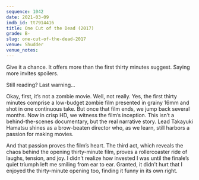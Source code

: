 ```yaml
---
sequence: 1042
date: 2021-03-09
imdb_id: tt7914416
title: One Cut of the Dead (2017)
grade: B-
slug: one-cut-of-the-dead-2017
venue: Shudder
venue_notes:
---
```


Give it a chance. It offers more than the first thirty minutes suggest. Saying more invites spoilers.

<!-- end -->

Still reading? Last warning…

Okay, first, it’s not a zombie movie. Well, not really. Yes, the first thirty minutes comprise a low-budget zombie film presented in grainy 16mm and shot in one continuous take. But once that film ends, we jump back several months. Now in crisp HD, we witness the film’s inception. This isn’t a behind-the-scenes documentary, but the real narrative story. Lead Takayuki Hamatsu shines as a brow-beaten director who, as we learn, still harbors a passion for making movies.

And that passion proves the film’s heart. The third act, which reveals the chaos behind the opening thirty-minute film, proves a rollercoaster ride of laughs, tension, and joy. I didn’t realize how invested I was until the finale’s quiet triumph left me smiling from ear to ear. Granted, it didn’t hurt that I enjoyed the thirty-minute opening too, finding it funny in its own right.